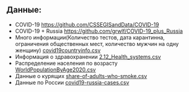 ## Данные:
- COVID-19 https://github.com/CSSEGISandData/COVID-19
- COVID-19 + Russia https://github.com/grwlf/COVID-19_plus_Russia
- Много информации(Количество тестов, дата карантинна, ограничения общественных мест, количество мужчин на одну женщину) [covid19countryinfo.csv](https://www.kaggle.com/koryto/countryinfo)
- Информация о здравохранении [2.12_Health_systems.csv](https://www.kaggle.com/danevans/world-bank-wdi-212-health-systems)
- Распределение населения по возрасту [WorldPopulationByAge2020.csv]()
- Данные о курящих [share-of-adults-who-smoke.csv](https://www.kaggle.com/osciiart/smokingstats)
- Данные по России [covid19-russia-cases.csv](https://www.kaggle.com/kapral42/covid19-russia-regions-cases/)
